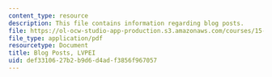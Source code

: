 ```yaml
---
content_type: resource
description: This file contains information regarding blog posts.
file: https://ol-ocw-studio-app-production.s3.amazonaws.com/courses/15-s07-globalhealth-lab-spring-2013/def3310627b2b9d6d4adf3856f967057_MIT15_S07S13_blogposts_lvp.pdf
file_type: application/pdf
resourcetype: Document
title: Blog Posts, LVPEI
uid: def33106-27b2-b9d6-d4ad-f3856f967057
---
```

